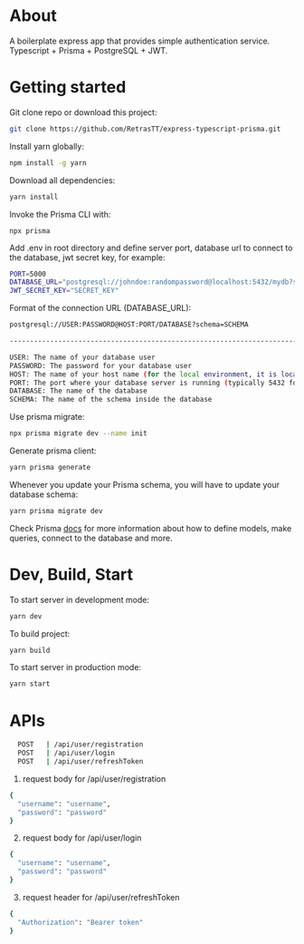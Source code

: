 # About

A boilerplate express app that provides simple authentication service. Typescript + Prisma + PostgreSQL + JWT.

# Getting started

Git clone repo or download this project:

```bash
git clone https://github.com/RetrasTT/express-typescript-prisma.git
```

Install yarn globally:

```bash
npm install -g yarn
```

Download all dependencies:

```bash
yarn install
```

Invoke the Prisma CLI with:

```
npx prisma
```

Add .env in root directory and define server port, database url to connect to the database, jwt secret key, for example:

```bash
PORT=5000
DATABASE_URL="postgresql://johndoe:randompassword@localhost:5432/mydb?schema=public"
JWT_SECRET_KEY="SECRET_KEY"
```

Format of the connection URL (DATABASE_URL):

```bash
postgresql://USER:PASSWORD@HOST:PORT/DATABASE?schema=SCHEMA

------------------------------------------------------------------------------------

USER: The name of your database user
PASSWORD: The password for your database user
HOST: The name of your host name (for the local environment, it is localhost)
PORT: The port where your database server is running (typically 5432 for PostgreSQL)
DATABASE: The name of the database
SCHEMA: The name of the schema inside the database
```

Use prisma migrate:

```bash
npx prisma migrate dev --name init
```

Generate prisma client:

```bash
yarn prisma generate
```

Whenever you update your Prisma schema, you will have to update your database schema:

```bash
yarn prisma migrate dev
```

Check Prisma [docs](https://www.prisma.io/docs) for more information about how to define models, make queries, connect to the database and more.

# Dev, Build, Start

To start server in development mode:

```bash
yarn dev
```

To build project:

```bash
yarn build
```

To start server in production mode:

```bash
yarn start
```

# APIs

```bash
  POST   | /api/user/registration
  POST   | /api/user/login
  POST   | /api/user/refreshToken
```

1. request body for /api/user/registration

```bash
{
  "username": "username",
  "password": "password"
}
```

2. request body for /api/user/login

```bash
{
  "username": "username",
  "password": "password"
}
```

3. request header for /api/user/refreshToken

```bash
{
  "Authorization": "Bearer token"
}
```
